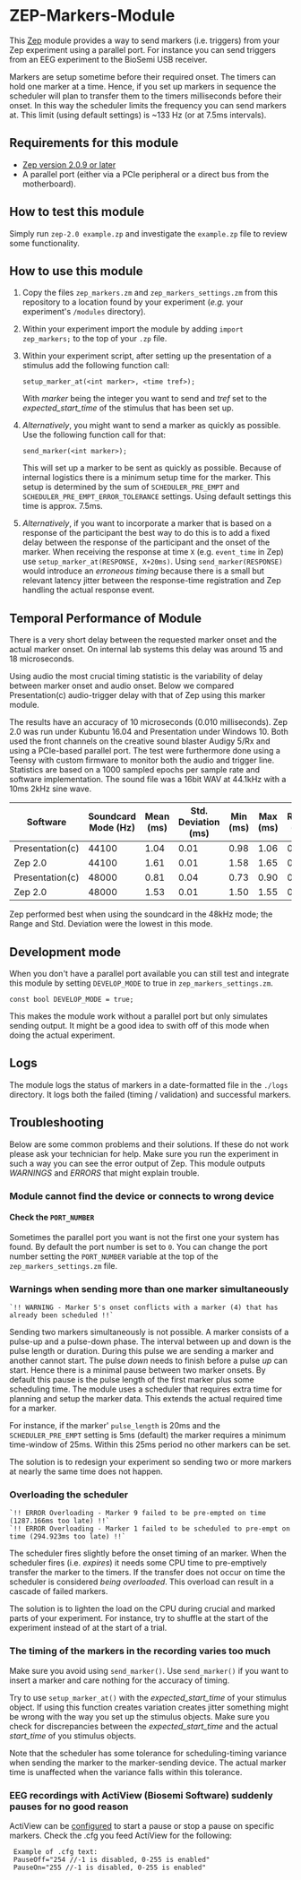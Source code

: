 # ZEP-Markers-Module

This [Zep](https://www.beexy.nl/zep/wiki/doku.php) module provides a way to send markers (i.e. triggers) from your Zep experiment using a parallel port. For instance you can send triggers from an EEG experiment to the BioSemi USB receiver.

Markers are setup sometime before their required onset. The timers can hold one marker at a time. Hence, if you set up markers in sequence the scheduler will plan to transfer them to the timers milliseconds before their onset. In this way the scheduler limits the frequency you can send markers at. This limit (using default settings) is ~133 Hz (or at 7.5ms intervals).

## Requirements for this module
*   [Zep version 2.0.9 or later](https://beexy.nl/zep2/wiki/doku.php?id=get_zep)
*   A parallel port (either via a PCIe peripheral or a direct bus from the motherboard).

## How to test this module
Simply run `zep-2.0 example.zp` and investigate the `example.zp` file to review some functionality.

## How to use this module
1.  Copy the files `zep_markers.zm` and `zep_markers_settings.zm` from this repository to a location found by your experiment (_e.g._ your experiment's `/modules` directory).
2.  Within your experiment import the module by adding `import zep_markers;` to
the top of your `.zp` file.
3.  Within your experiment script, after setting up the presentation of a
stimulus add the following function call:

    `setup_marker_at(<int marker>, <time tref>);`

    With _marker_ being the integer you want to send and _tref_ set to the _expected_start_time_ of the stimulus that has been set up.
4.  _Alternatively_, you might want to send a marker as quickly as possible. Use the following function call for that:

    `send_marker(<int marker>);`

    This will set up a marker to be sent as quickly as possible. Because of internal logistics there is a minimum setup time for the marker. This setup is determined by the sum of `SCHEDULER_PRE_EMPT` and `SCHEDULER_PRE_EMPT_ERROR_TOLERANCE` settings. Using default settings this time is approx. 7.5ms.
5.   _Alternatively_, if you want to incorporate a marker that is based on a response of the participant the best way to do this is to add a fixed delay between the response of the participant and the onset of the marker. When receiving the response at time `X` (e.g. `event_time` in Zep) use `setup_marker_at(RESPONSE, X+20ms)`. Using `send_marker(RESPONSE)` would introduce an _erroneous timing_ because there is a small but relevant latency jitter between the response-time registration and Zep handling the actual response event.


## Temporal Performance of Module
There is a very short delay between the requested marker onset and the actual marker onset. On internal lab systems this delay was around 15 and 18 microseconds.

Using audio the most crucial timing statistic is the variability of delay between marker onset and audio onset. Below we compared Presentation(c) audio-trigger delay with that of Zep using this marker module.

The results have an accuracy of 10 microseconds (0.010 milliseconds). Zep 2.0 was run under Kubuntu 16.04 and Presentation under Windows 10. Both used the front channels on the creative sound blaster Audigy 5/Rx and using a PCIe-based parallel port. The test were furthermore done using a Teensy with custom firmware to monitor both the audio and trigger line. Statistics are based on a 1000 sampled epochs per sample rate and software implementation. The sound file was a 16bit WAV at 44.1kHz with a 10ms 2kHz sine wave. 


| Software     | Soundcard Mode (Hz) | Mean (ms) | Std. Deviation (ms) | Min (ms) | Max (ms) | Range (ms) |
|--------------|-----------------|-----------|---------------------|----------|----------|------------|
| Presentation(c) | 44100           | 1.04      | 0.01                | 0.98     | 1.06     | 0.08       |
| Zep 2.0          | 44100           | 1.61      | 0.01                | 1.58     | 1.65     | 0.07       |
| Presentation(c) | 48000           | 0.81      | 0.04                | 0.73     | 0.90     | 0.17       |
| Zep 2.0          | 48000           | 1.53      | 0.01                | 1.50     | 1.55     | 0.05       |

Zep performed best when using the soundcard in the 48kHz mode; the Range and Std. Deviation were the lowest in this mode.

## Development mode
When you don't have a parallel port available you can still test and integrate this module by setting `DEVELOP_MODE` to true in `zep_markers_settings.zm`.

`const bool DEVELOP_MODE = true;`

This makes the module work without a parallel port but only simulates sending output. It might be a good idea to swith off of this mode when doing the actual experiment.

## Logs
The module logs the status of markers in a date-formatted file in the `./logs` directory. It logs both the failed (timing / validation) and successful markers.

## Troubleshooting
Below are some common problems and their solutions. If these do not work please ask your technician for help. Make sure you run the experiment in such a way you can see the error output of Zep. This module outputs _WARNINGS_ and _ERRORS_ that might explain trouble.

### Module cannot find the device or connects to wrong device

#### Check the `PORT_NUMBER`
Sometimes the parallel port you want is not the first one your system has found.
By default the port number is set to `0`. You can change the port number setting the `PORT_NUMBER` variable at the top of the `zep_markers_settings.zm` file.


### Warnings when sending more than one marker simultaneously
    `!! WARNING - Marker 5's onset conflicts with a marker (4) that has already been scheduled !!`
Sending two markers simultaneously is not possible. A marker consists of a pulse-up and a pulse-down phase. The interval between up and down is the pulse length or duration. During this pulse we are sending a marker and another cannot start. The pulse _down_ needs to finish before a pulse _up_ can start. Hence there is a minimal pause between two marker onsets. By default this pause is the pulse length of the first marker plus some scheduling time. The module uses a scheduler that requires extra time for planning and setup the marker data. This extends the actual required time for a marker.

For instance, if the marker' `pulse_length` is 20ms and the `SCHEDULER_PRE_EMPT` setting is 5ms (default) the marker requires a minimum time-window of 25ms. Within this 25ms period no other markers can be set.

The solution is to redesign your experiment so sending two or more markers at nearly the same time does not happen.

### Overloading the scheduler
    `!! ERROR Overloading - Marker 9 failed to be pre-empted on time (1287.166ms too late) !!`
    `!! ERROR Overloading - Marker 1 failed to be scheduled to pre-empt on time (294.923ms too late) !!`

The scheduler fires slightly before the onset timing of an marker. When the scheduler fires (i.e. _expires_) it needs some CPU time to pre-emptively transfer the marker to the timers. If the transfer does not occur on time the scheduler is considered _being overloaded_. This overload can result in a cascade of failed markers.

The solution is to lighten the load on the CPU during crucial and marked parts of your experiment. For instance, try to shuffle at the start of the experiment instead of at the start of a trial.

### The timing of the markers in the recording varies too much
Make sure you avoid using `send_marker()`. Use `send_marker()` if you want to insert a marker and care nothing for the accuracy of timing.

Try to use `setup_marker_at()` with the _expected_start_time_ of your stimulus object.
If using this function creates variation creates jitter something might be wrong with the way you set up the stimulus objects. Make sure you check for discrepancies between the _expected_start_time_ and the actual _start_time_ of you stimulus objects.

Note that the scheduler has some tolerance for scheduling-timing variance when sending the marker to the marker-sending device. The actual marker time is unaffected when the variance falls within this tolerance.

### EEG recordings with ActiView (Biosemi Software) suddenly pauses for no good reason
ActiView can be [configured](https://www.biosemi.com/faq/trigger_signals.htm) to start a pause or stop a pause on specific markers.
Check the .cfg you feed ActiView for the following:

     Example of .cfg text:
     PauseOff="254 //-1 is disabled, 0-255 is enabled"
     PauseOn="255 //-1 is disabled, 0-255 is enabled"
